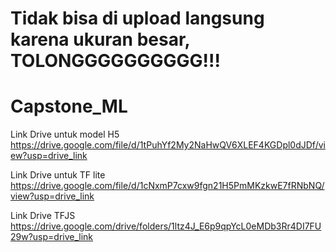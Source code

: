 # **Tidak bisa di upload langsung karena ukuran besar, TOLONGGGGGGGGGG!!!**

# Capstone_ML
Link Drive untuk model H5
https://drive.google.com/file/d/1tPuhYf2My2NaHwQV6XLEF4KGDpl0dJDf/view?usp=drive_link

Link Drive untuk TF lite
https://drive.google.com/file/d/1cNxmP7cxw9fgn21H5PmMKzkwE7fRNbNQ/view?usp=drive_link

Link Drive TFJS
https://drive.google.com/drive/folders/1ltz4J_E6p9qpYcL0eMDb3Rr4DI7FU29w?usp=drive_link
